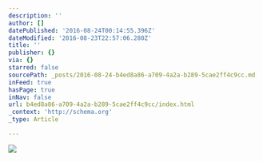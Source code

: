 ```yaml
---
description: ''
author: []
datePublished: '2016-08-24T00:14:55.396Z'
dateModified: '2016-08-23T22:57:06.280Z'
title: ''
publisher: {}
via: {}
starred: false
sourcePath: _posts/2016-08-24-b4ed8a86-a709-4a2a-b289-5cae2ff4c9cc.md
inFeed: true
hasPage: true
inNav: false
url: b4ed8a86-a709-4a2a-b289-5cae2ff4c9cc/index.html
_context: 'http://schema.org'
_type: Article

---
```

![](https://the-grid-user-content.s3-us-west-2.amazonaws.com/d53da787-b039-46f3-86da-b977818e7f2b.jpg)